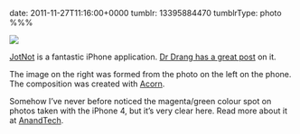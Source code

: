 date: 2011-11-27T11:16:00+0000
tumblr: 13395884470
tumblrType: photo
%%%

![](tumblr_lvbgobGA1x1qbnvjco1_1280.jpg)

[JotNot](http://itunes.apple.com/app/jotnot-scanner-pro/id307868751) is a fantastic iPhone application. [Dr Drang has a great post](http://www.leancrew.com/all-this/2011/10/jotnot/) on it. 

The image on the right was formed from the photo on the left on the phone. The composition was created with [Acorn](http://flyingmeat.com/acorn/). 

Somehow I’ve never before noticed the magenta/green colour spot on photos taken with the iPhone 4, but it’s very clear here. Read more about it at [AnandTech](http://www.anandtech.com/show/4971/apple-iphone-4s-review-att-verizon/11).
